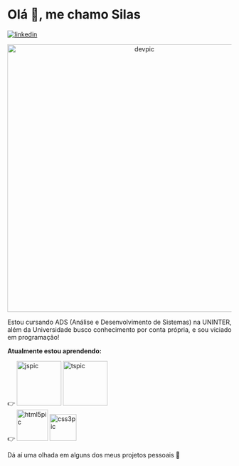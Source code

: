 # Olá 👋, me chamo Silas
[![linkedin](https://img.shields.io/badge/LinkedIn-0077B5?style=for-the-badge&logo=linkedin&logoColor=white)](https://www.linkedin.com/in/silas-bispo-dos-santos-1783a41a7/)

<p align="center"><img src="../main/dev.png" alt="devpic" width="600" /></p>

 <p style='text-align: justify; '> Estou cursando ADS (Análise e Desenvolvimento de Sistemas) na UNINTER,
 além da Universidade busco conhecimento por conta própria, e sou viciado em programação! 
   </p>
 
 <p><b>Atualmente estou aprendendo:</b><p/> 
 👉 <img src="https://img.shields.io/badge/JavaScript-F7DF1E?style=for-the-badge&logo=javascript&logoColor=black" alt="jspic" width="100"/>
  <img src="https://img.shields.io/badge/TypeScript-007ACC?style=for-the-badge&logo=typescript&logoColor=white" alt="tspic" width="100"/><br/>
 👉 <img src="https://img.shields.io/badge/HTML5-E34F26?style=for-the-badge&logo=html5&logoColor=white" alt="html5pic" width="70"/>
  <img src="https://img.shields.io/badge/CSS3-1572B6?style=for-the-badge&logo=css3&logoColor=white" alt="css3pic" width="60"/>
  
  Dá aí uma olhada em alguns dos meus projetos pessoais  👾 

  
